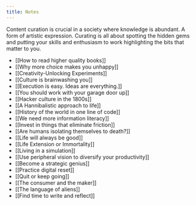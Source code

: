```yaml
---
title: Notes
---
```


Content curation is crucial in a society where knowledge is abundant. A form of artistic expression. Curating is all about spotting the hidden gems and putting your skills and enthusiasm to work highlighting the bits that matter to you.

- [[How to read higher quality books]]
- [[Why more choice makes you unhappy]]
- [[Creativity-Unlocking Experiments]]
- [[Culture is brainwashing you]]
- [[Execution is easy. Ideas are everything.]]
- [[You should work with your garage door up]]
- [[Hacker culture in the 1800s]]
- [[A Hannibalistic approach to life]]
- [[History of the world in one line of code]]
- [[We need more information literacy]]
- [[Invest in things that eliminate friction]]
- [[Are humans isolating themselves to death?]]
- [[Life will always be good]]
- [[Life Extension or Immortality]]
- [[Living in a simulation]]
- [[Use peripheral vision to diversify your productivity]]
- [[Become a strategic genius]]
- [[Practice digital reset]]
- [[Quit or keep going]]
- [[The consumer and the maker]]
- [[The language of aliens]]
- [[Find time to write and reflect]]